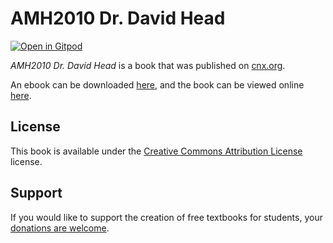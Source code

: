 # AMH2010 Dr. David Head

[![Open in Gitpod](https://gitpod.io/button/open-in-gitpod.svg)](https://gitpod.io/from-referrer/)

_AMH2010 Dr. David Head_ is a book that was published on [cnx.org](https://cnx.org/).

An ebook can be downloaded [here](https://github.com/cnx-user-books/cnxbook-amh2010-dr-david-head/releases/latest), and the book can be viewed online [here](https://github.com/cnx-user-books/cnxbook-amh2010-dr-david-head/releases/latest).

## License
This book is available under the [Creative Commons Attribution License](./LICENSE) license.

## Support
If you would like to support the creation of free textbooks for students, your [donations are welcome](https://riceconnect.rice.edu/donation/support-openstax-banner).
